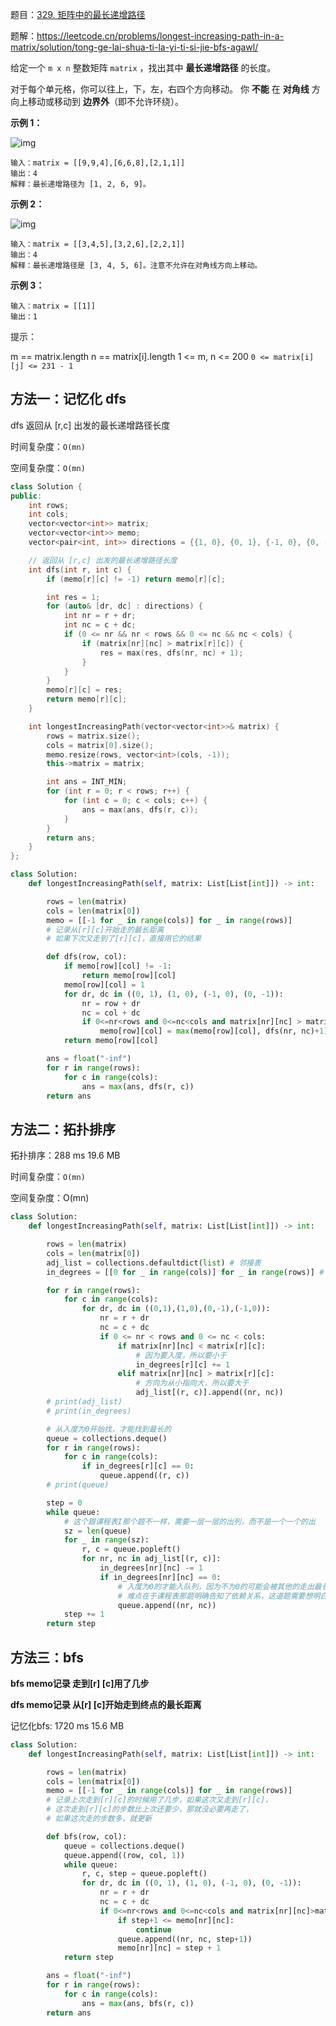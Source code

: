 题目：[329. 矩阵中的最长递增路径](https://leetcode.cn/problems/longest-increasing-path-in-a-matrix/)

题解：https://leetcode.cn/problems/longest-increasing-path-in-a-matrix/solution/tong-ge-lai-shua-ti-la-yi-ti-si-jie-bfs-agawl/

给定一个 `m x n` 整数矩阵 `matrix` ，找出其中 **最长递增路径** 的长度。

对于每个单元格，你可以往上，下，左，右四个方向移动。 你 **不能** 在 **对角线** 方向上移动或移动到 **边界外**（即不允许环绕）。

**示例 1：**

![img](https://assets.leetcode.com/uploads/2021/01/05/grid1.jpg)

```
输入：matrix = [[9,9,4],[6,6,8],[2,1,1]]
输出：4 
解释：最长递增路径为 [1, 2, 6, 9]。
```

**示例 2：**

![img](https://assets.leetcode.com/uploads/2021/01/27/tmp-grid.jpg)

```
输入：matrix = [[3,4,5],[3,2,6],[2,2,1]]
输出：4 
解释：最长递增路径是 [3, 4, 5, 6]。注意不允许在对角线方向上移动。
```

**示例 3：**

```
输入：matrix = [[1]]
输出：1
```

 

提示：

m == matrix.length
n == matrix[i].length
1 <= m, n <= 200
`0 <= matrix[i][j] <= 231 - 1`



## 方法一：记忆化 dfs

dfs 返回从 [r,c] 出发的最长递增路径长度

时间复杂度：`O(mn)`

空间复杂度：`O(mn)`

```c++
class Solution {
public:
    int rows;
    int cols;
    vector<vector<int>> matrix;
    vector<vector<int>> memo;
    vector<pair<int, int>> directions = {{1, 0}, {0, 1}, {-1, 0}, {0, -1}};

    // 返回从 [r,c] 出发的最长递增路径长度
    int dfs(int r, int c) {
        if (memo[r][c] != -1) return memo[r][c];

        int res = 1;
        for (auto& [dr, dc] : directions) {
            int nr = r + dr;
            int nc = c + dc;
            if (0 <= nr && nr < rows && 0 <= nc && nc < cols) {
                if (matrix[nr][nc] > matrix[r][c]) {
                    res = max(res, dfs(nr, nc) + 1);
                }
            }
        }
        memo[r][c] = res;
        return memo[r][c];
    }

    int longestIncreasingPath(vector<vector<int>>& matrix) {
        rows = matrix.size();
        cols = matrix[0].size();
        memo.resize(rows, vector<int>(cols, -1));
        this->matrix = matrix;

        int ans = INT_MIN;
        for (int r = 0; r < rows; r++) {
            for (int c = 0; c < cols; c++) {
                ans = max(ans, dfs(r, c));
            }
        }
        return ans;
    }
};
```



```python
class Solution:
    def longestIncreasingPath(self, matrix: List[List[int]]) -> int:

        rows = len(matrix)
        cols = len(matrix[0])
        memo = [[-1 for _ in range(cols)] for _ in range(rows)]
        # 记录从[r][c]开始走的最长距离
        # 如果下次又走到了[r][c]，直接用它的结果

        def dfs(row, col):
            if memo[row][col] != -1:
                return memo[row][col]
            memo[row][col] = 1
            for dr, dc in ((0, 1), (1, 0), (-1, 0), (0, -1)):
                nr = row + dr
                nc = col + dc
                if 0<=nr<rows and 0<=nc<cols and matrix[nr][nc] > matrix[row][col]:
                    memo[row][col] = max(memo[row][col], dfs(nr, nc)+1)
            return memo[row][col]

        ans = float("-inf")  
        for r in range(rows):
            for c in range(cols):
                ans = max(ans, dfs(r, c))
        return ans
```

## 方法二：拓扑排序

拓扑排序：288 ms 19.6 MB

时间复杂度：`O(mn)`

空间复杂度：O(mn)

```python
class Solution:
    def longestIncreasingPath(self, matrix: List[List[int]]) -> int:

        rows = len(matrix)
        cols = len(matrix[0])
        adj_list = collections.defaultdict(list) # 邻接表
        in_degrees = [[0 for _ in range(cols)] for _ in range(rows)] # 入度

        for r in range(rows):
            for c in range(cols):
                for dr, dc in ((0,1),(1,0),(0,-1),(-1,0)):
                    nr = r + dr
                    nc = c + dc
                    if 0 <= nr < rows and 0 <= nc < cols:
                        if matrix[nr][nc] < matrix[r][c]:
                            # 因为要入度，所以要小于
                            in_degrees[r][c] += 1
                        elif matrix[nr][nc] > matrix[r][c]:
                            # 方向为从小指向大，所以要大于
                            adj_list[(r, c)].append((nr, nc))
        # print(adj_list)
        # print(in_degrees)

        # 从入度为0开始找，才能找到最长的
        queue = collections.deque()
        for r in range(rows):
            for c in range(cols):
                if in_degrees[r][c] == 0:
                    queue.append((r, c))
        # print(queue)

        step = 0
        while queue:
            # 这个跟课程表I那个题不一样，需要一层一层的出列，而不是一个一个的出
            sz = len(queue)
            for _ in range(sz):
                r, c = queue.popleft()
                for nr, nc in adj_list[(r, c)]:
                    in_degrees[nr][nc] -= 1
                    if in_degrees[nr][nc] == 0:
                        # 入度为0的才能入队列，因为不为0的可能会被其他的走出最长距离
                        # 难点在于课程表那题明确告知了依赖关系，这道题需要想明白为什么沿着入度为0的走
                        queue.append((nr, nc))
            step += 1
        return step
```

## 方法三：bfs

**bfs memo记录 走到[r] [c]用了几步**

**dfs memo记录 从[r] [c]开始走到终点的最长距离**

记忆化bfs: 1720 ms 15.6 MB

```python
class Solution:
    def longestIncreasingPath(self, matrix: List[List[int]]) -> int:

        rows = len(matrix)
        cols = len(matrix[0])
        memo = [[-1 for _ in range(cols)] for _ in range(rows)]
        # 记录上次走到[r][c]的时候用了几步，如果这次又走到[r][c]，
        # 这次走到[r][c]的步数比上次还要少，那就没必要再走了，
        # 如果这次走的步数多，就更新

        def bfs(row, col):
            queue = collections.deque()
            queue.append((row, col, 1))
            while queue:
                r, c, step = queue.popleft()
                for dr, dc in ((0, 1), (1, 0), (-1, 0), (0, -1)):
                    nr = r + dr
                    nc = c + dc
                    if 0<=nr<rows and 0<=nc<cols and matrix[nr][nc]>matrix[r][c]:
                        if step+1 <= memo[nr][nc]:
                            continue
                        queue.append((nr, nc, step+1))
                        memo[nr][nc] = step + 1
            return step

        ans = float("-inf")
        for r in range(rows):
            for c in range(cols):
                ans = max(ans, bfs(r, c))
        return ans
```



